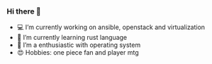 ### Hi there 👋

- 💻 I’m currently working on ansible, openstack and virtualization
- 🌱 I’m currently learning rust language
- 🐧 I’m a enthusiastic with operating system
- 😍 Hobbies: one piece fan and player mtg
